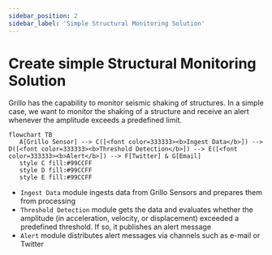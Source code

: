 ```yaml
---
sidebar_position: 2
sidebar_label: 'Simple Structural Monitoring Solution'
---
```


# Create simple Structural Monitoring Solution
Grillo has the capability to monitor seismic shaking of structures. In a simple case, we want to monitor the shaking of a structure and receive an alert whenever the amplitude exceeds a predefined limit.

```mermaid
flowchart TB
   A[Grillo Sensor] --> C([<font color=333333><b>Ingest Data</b>]) --> D([<font color=333333><b>Threshold Detection</b>]) --> E([<font color=333333><b>Alert</b>]) --> F[Twitter] & G[Email]
   style C fill:#99CCFF
   style D fill:#99CCFF
   style E fill:#99CCFF
```

- `Ingest Data` module ingests data from Grillo Sensors and prepares them from processing
- `Threshold Detection` module gets the data and evaluates whether the amplitude (in acceleration, velocity, or displacement) exceeded a predefined threshold. If so, it publishes an alert message
- `Alert` module distributes alert messages via channels such as e-mail or Twitter